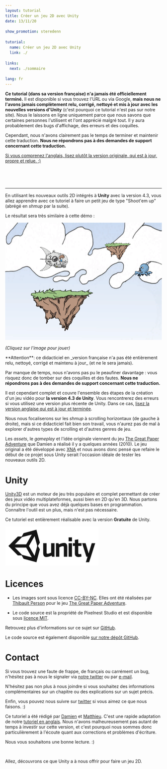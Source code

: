 ```yaml
---
layout: tutorial
title: Créer un jeu 2D avec Unity
date: 13/11/20

show_promotion: steredenn

tutorial:
  name: Créer un jeu 2D avec Unity
  link: ./

links:
  next: ./sommaire

lang: fr
---
```


**Ce tutorial (dans sa version française) n'a jamais été officiellement terminé.** Il est disponible si vous trouvez l'URL ou via Google, **mais nous ne l'avons jamais complètement relu, corrigé, nettoyé et mis à jour avec les nouvelles versions d'Unity** (c'est pourquoi ce tutorial n'est pas sur notre site). Nous le laissons en ligne uniquement parce que nous savons que certaines personnes l'utilisent et l'ont apprécié malgré tout. Il y aura probablement des bugs d'affichage, des erreurs et des coquilles.

Cependant, nous n'avons clairement pas le temps de terminer et maintenir cette traduction. **Nous ne répondrons pas à des demandes de support concernant cette traduction.**

[Si vous comprenez l'anglais, lisez plutôt la version originale, qui est à jour, propre et relue. ;)](/tutorials/2d-game-unity/)

<br><br><br>

---

En utilisant les nouveaux outils 2D intégrés à **Unity** avec la version 4.3, vous allez apprendre avec ce tutoriel à faire un petit jeu de type "Shoot'em up" (abrégé en _shmup_ par la suite).

Le résultat sera très similaire à cette démo :

[ ![Résultat en démo][result] ][demo_link]

_(Cliquez sur l'image pour jouer)_

<div data-block="danger">
  **Attention**: ce didacticiel en _version française n'a pas été entièrement relu, nettoyé, corrigé et maintenu à jour_ (et ne le sera jamais).

  Par manque de temps, nous n'avons pas pu le peaufiner davantage : vous risquez donc de tomber sur des coquilles et des fautes. **Nous ne répondrons pas à des demandes de support concernant cette traduction.**

  Il est cependant complet et couvre l'ensemble des étapes de la création d'un jeu vidéo pour **la version 4.3 de Unity**. Vous rencontrerez des erreurs si vous utilisez une version plus récente de Unity. Dans ce cas, [lisez la version anglaise qui est à jour et terminée](/tutorials/2d-game-unity/).
</div>

Nous nous focaliserons sur les _shmup_ à scrolling horizontaux (de gauche à droite), mais si ce didacticiel  fait bien son travail, vous n'aurez pas de mal à explorer d'autres types de scrolling et d'autres genres de jeu.

Les _assets_, le _gameplay_ et l'idée originale viennent du jeu [The Great Paper Adventure][tgpa_link] que Damien a réalisé il y a quelques années (2010). Le jeu original a été développé avec [XNA][xna_link] et nous avons donc pensé que refaire le début de ce projet sous Unity serait l'occasion idéale de tester les nouveaux outils 2D.

# Unity

[Unity3D][unity_link] est un moteur de jeu très populaire et complet permettant de créer des jeux vidéo multiplateformes, aussi bien en 2D qu'en 3D. Nous partons du principe que vous avez déjà quelques bases en programmation. Connaître l'outil est un plus, mais n'est pas nécessaire.

Ce tutoriel est entièrement réalisable avec la version **Gratuite** de Unity.

[ ![Unity][unity_logo_url] ][unity_download_link]

# Licences

- Les images sont sous licence [CC-BY-NC][cc_licence_link]. Elles ont été réalisées par [Thibault Person][tp_twitter_link] pour le jeu [The Great Paper Adventure][tgpa_link].

- Le code source est la propriété de Pixelnest Studio et est disponible sous [licence MIT][mit_licence_link].

Retrouvez plus d'informations sur ce sujet sur [GitHub][github_licence_link].

Le code source est également disponible [sur notre dépôt GitHub][github_repo_link].

# Contact

Si vous trouvez une faute de frappe, de français ou carrément un bug, n'hésitez pas à nous le signaler via [notre twitter][pxn_twitter_link] ou par [e-mail][pxn_mailto].

N'hésitez pas non plus à nous joindre si vous souhaitez des informations complémentaires sur un chapitre ou des explications sur un sujet précis.

Enfin, vous pouvez nous suivre sur [twitter][pxn_twitter_link] si vous aimez ce que nous faisons. :)

Ce tutoriel a été rédigé par [Damien][dam_twitter_link] et [Matthieu][mog_twitter_link]. C'est une rapide adaptation de notre [tutoriel en anglais](/tutorials/2d-game-unity). Nous n'avons malheureusement pas autant de temps à investir sur cette version, et c'est pourquoi nous sommes donc particulièrement à l'écoute quant aux corrections et problèmes d'écriture.

Nous vous souhaitons une bonne lecture. :)

<br>

Allez, découvrons ce que Unity a à nous offrir pour faire un jeu 2D.

[unity_logo_url]: ../2d-game-unity/-img/unity.png
[result]: ../2d-game-unity/-img/result.png

[demo_link]: ../2d-game-unity/-demo/demo.html "Play the demo"

[pxn_mailto]: mailto:contact@pixelnest.io "Pixelnest Mail"

[unity_link]: http://unity3d.com/ "Unity3D"
[xna_link]: http://en.wikipedia.org/wiki/Microsoft_XNA "Microsoft XNA"
[tgpa_link]: http://www.thegreatpaperadventure.com "The Great Paper Adventure"
[tp_twitter_link]: http://twitter.com/mrlapinou "Thibault Person Twitter"
[pxn_twitter_link]: http://twitter.com/pixelnest "Pixelnest Studio Twitter"
[dam_twitter_link]: http://twitter.com/valryon "Damien Mayance Twitter"
[mog_twitter_link]: http://twitter.com/solarsailer "Matthieu Oger Twitter"
[unity_download_link]: http://unity3d.com/unity/download "Download Unity 4.3"
[cc_licence_link]: http://creativecommons.org/licenses/by-nc/2.0/fr/ "CC-BY-NC"
[mit_licence_link]: http://choosealicense.com/licenses/mit/ "MIT Licence"
[github_repo_link]: https://github.com/pixelnest/2d-game-unity-tutorial "Repository"
[github_licence_link]: https://github.com/pixelnest/2d-game-unity-tutorial/blob/master/LICENSE.md "Repository licence"

